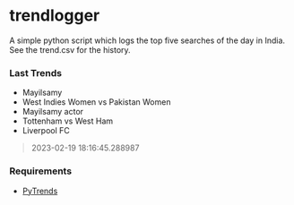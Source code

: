 # trendlogger
A simple python script which logs the top five searches of the day in India.<br>See the trend.csv for the history.<br>

<!-- Last Trends -->
### Last Trends
* Mayilsamy
* West Indies Women vs Pakistan Women
* Mayilsamy actor
* Tottenham vs West Ham
* Liverpool FC
> 2023-02-19 18:16:45.288987

<!-- Requirements -->
### Requirements
* [PyTrends](https://github.com/dreyco676/pytrends)
